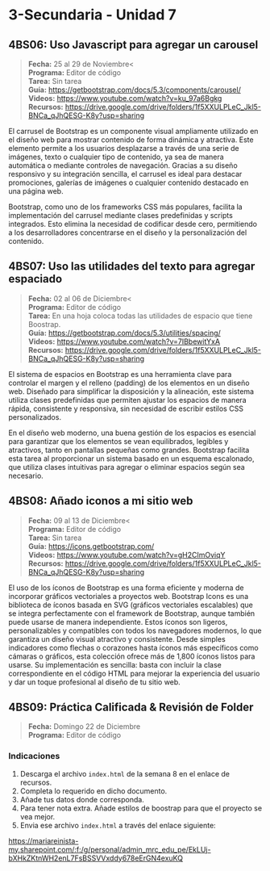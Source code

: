 # 3-Secundaria - Unidad 7

## 4BS06: Uso Javascript para agregar un carousel

> <i class="bi bi-calendar"></i> **Fecha:** 25 al 29 de Noviembre<<br><i class="bi bi-laptop"></i> **Programa:** Editor de código<br><i class="bi bi-clipboard-check"></i> **Tarea:** Sin tarea<br> <i class="bi bi-card-checklist"></i> **Guía:** https://getbootstrap.com/docs/5.3/components/carousel/<br> <i class="bi bi-youtube txt-red"></i> **Videos:** https://www.youtube.com/watch?v=ku_97a6Bgkg<br><i class="bi bi-files"></i> **Recursos:** https://drive.google.com/drive/folders/1f5XXULPLeC_Jkl5-BNCa_qJhQESG-K8y?usp=sharing

El carrusel de Bootstrap es un componente visual ampliamente utilizado en el diseño web para mostrar contenido de forma dinámica y atractiva. Este elemento permite a los usuarios desplazarse a través de una serie de imágenes, texto o cualquier tipo de contenido, ya sea de manera automática o mediante controles de navegación. Gracias a su diseño responsivo y su integración sencilla, el carrusel es ideal para destacar promociones, galerías de imágenes o cualquier contenido destacado en una página web.

Bootstrap, como uno de los frameworks CSS más populares, facilita la implementación del carrusel mediante clases predefinidas y scripts integrados. Esto elimina la necesidad de codificar desde cero, permitiendo a los desarrolladores concentrarse en el diseño y la personalización del contenido.

## 4BS07: Uso las utilidades del texto para agregar espaciado

> <i class="bi bi-calendar"></i> **Fecha:** 02 al 06 de Diciembre<<br><i class="bi bi-laptop"></i> **Programa:** Editor de código<br><i class="bi bi-clipboard-check"></i> **Tarea:** En una hoja coloca todas las utilidades de espacio que tiene Boostrap.<br> <i class="bi bi-card-checklist"></i> **Guía:** https://getbootstrap.com/docs/5.3/utilities/spacing/<br> <i class="bi bi-youtube txt-red"></i> **Videos:** https://www.youtube.com/watch?v=7IBbewitYxA<br><i class="bi bi-files"></i> **Recursos:** https://drive.google.com/drive/folders/1f5XXULPLeC_Jkl5-BNCa_qJhQESG-K8y?usp=sharing

El sistema de espacios en Bootstrap es una herramienta clave para controlar el margen y el relleno (padding) de los elementos en un diseño web. Diseñado para simplificar la disposición y la alineación, este sistema utiliza clases predefinidas que permiten ajustar los espacios de manera rápida, consistente y responsiva, sin necesidad de escribir estilos CSS personalizados.

En el diseño web moderno, una buena gestión de los espacios es esencial para garantizar que los elementos se vean equilibrados, legibles y atractivos, tanto en pantallas pequeñas como grandes. Bootstrap facilita esta tarea al proporcionar un sistema basado en un esquema escalonado, que utiliza clases intuitivas para agregar o eliminar espacios según sea necesario.

## 4BS08: Añado iconos a mi sitio web

> <i class="bi bi-calendar"></i> **Fecha:** 09 al 13 de Diciembre<<br><i class="bi bi-laptop"></i> **Programa:** Editor de código<br><i class="bi bi-clipboard-check"></i> **Tarea:** Sin tarea<br> <i class="bi bi-card-checklist"></i> **Guía:** https://icons.getbootstrap.com/<br> <i class="bi bi-youtube txt-red"></i> **Videos:** https://www.youtube.com/watch?v=gH2CImOviqY<br><i class="bi bi-files"></i> **Recursos:** https://drive.google.com/drive/folders/1f5XXULPLeC_Jkl5-BNCa_qJhQESG-K8y?usp=sharing

El uso de los íconos de Bootstrap es una forma eficiente y moderna de incorporar gráficos vectoriales a proyectos web. Bootstrap Icons es una biblioteca de íconos basada en SVG (gráficos vectoriales escalables) que se integra perfectamente con el framework de Bootstrap, aunque también puede usarse de manera independiente. Estos íconos son ligeros, personalizables y compatibles con todos los navegadores modernos, lo que garantiza un diseño visual atractivo y consistente. Desde simples indicadores como flechas o corazones hasta íconos más específicos como cámaras o gráficos, esta colección ofrece más de 1,800 íconos listos para usarse. Su implementación es sencilla: basta con incluir la clase correspondiente en el código HTML para mejorar la experiencia del usuario y dar un toque profesional al diseño de tu sitio web.

<div class="currentTheme">

## 4BS09: Práctica Calificada & Revisión de Folder

> <i class="bi bi-calendar"></i> **Fecha:** Domingo 22 de Diciembre<br><i class="bi bi-laptop"></i> **Programa:** Editor de código

### Indicaciones

1. Descarga el archivo `index.html` de la semana 8 en el enlace de recursos.
2. Completa lo requerido en dicho documento.
3. Añade tus datos donde corresponda.
4. Para tener nota extra. Añade estilos de boostrap para que el proyecto se vea mejor.
5. Envia ese archivo `index.html` a través del enlace siguiente:

https://mariareinista-my.sharepoint.com/:f:/g/personal/admin_mrc_edu_pe/EkLUj-bXHkZKtnWH2enL7FsBSSVVxddy678eErGN4exuKQ

</div>
